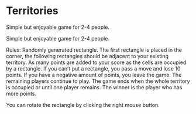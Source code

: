 # Territories
Simple but enjoyable game for 2-4 people.


Simple but enjoyable game for 2-4 people.

Rules: 
Randomly generated rectangle. The first rectangle is placed in the corner, the following rectangles should 
be adjacent to your existing territory. As many points are added to your score as the cells are occupied by a 
rectangle. If you can’t put a rectangle, you pass a move and lose 10 points. If you have a negative amount of points, 
you leave the game. The remaining players continue to play. The game ends when the whole territory is occupied or 
until one player remains. The winner is the player who has more points. 

You can rotate the rectangle by clicking the right mouse button.
